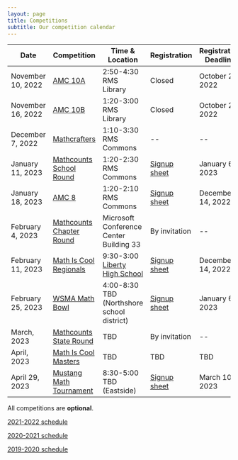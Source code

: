 ```yaml
---
layout: page
title: Competitions
subtitle: Our competition calendar
---
```


| Date                  | Competition		| Time & Location | Registration | Registration Deadline
| -----------           | --------            | --- | ----- | --- |
|November 10, 2022      | [AMC 10A](/amc) | 2:50-4:30 RMS Library | Closed | October 25, 2022
|November 16, 2022      | [AMC 10B](/amc) | 1:20-3:00 RMS Library | Closed | October 25, 2022
|December 7, 2022       | [Mathcrafters](https://www.mathcrafters.com/Play/Watch/1) | 1:10-3:30 RMS Commons | -- | --
|January 11, 2023		| [Mathcounts School Round](/mathcounts) |  1:20-2:30 RMS Commons | [Signup sheet](https://rmsptsa.sharepoint.com/:x:/r/sites/mathclub/_layouts/15/Doc.aspx?sourcedoc=%7B571B3375-9DF4-42A2-B345-8313C7182EEF%7D&file=Competitions%20%26%20Teams.xlsx&action=default&mobileredirect=true) | January 6, 2023
|January 18, 2023       | [AMC 8](/amc) | 1:20-2:10 RMS Commons | [Signup sheet](https://rmsptsa.sharepoint.com/:x:/r/sites/mathclub/_layouts/15/Doc.aspx?sourcedoc=%7B571B3375-9DF4-42A2-B345-8313C7182EEF%7D&file=Competitions%20%26%20Teams.xlsx&action=default&mobileredirect=true) | December 14, 2022
|February 4, 2023         | [Mathcounts Chapter Round](/mathcounts) | Microsoft Conference Center Building 33 | By invitation | --
|February 11, 2023      | [Math Is Cool Regionals](/mathiscool) | 9:30-3:00 [Liberty High School](https://www.google.com/maps/dir//Liberty+High+School,+16655+SE+136th+St,+Renton,+WA+98059) | [Signup sheet](https://rmsptsa.sharepoint.com/:x:/r/sites/mathclub/_layouts/15/Doc.aspx?sourcedoc=%7B571B3375-9DF4-42A2-B345-8313C7182EEF%7D&file=Competitions%20%26%20Teams.xlsx&action=default&mobileredirect=true) | December 14, 2022
|February 25, 2023       | [WSMA Math Bowl](https://www.wastudentmath.org/contests/mathbowl/) | 4:00-8:30 TBD (Northshore school district) | [Signup sheet](https://rmsptsa.sharepoint.com/:x:/r/sites/mathclub/_layouts/15/Doc.aspx?sourcedoc=%7B571B3375-9DF4-42A2-B345-8313C7182EEF%7D&file=Competitions%20%26%20Teams.xlsx&action=default&mobileredirect=true) | January 6, 2023
|March, 2023            | [Mathcounts State Round](/mathcounts)  | TBD | By invitation | --
|April, 2023			| [Math Is Cool Masters](/mathiscool) | TBD | TBD | TBD
|April 29, 2023			| [Mustang Math Tournament](https://mustangmath.com/competitions/mmt-2023) | 8:30-5:00 TBD (Eastside) | [Signup sheet](https://rmsptsa.sharepoint.com/:x:/r/sites/mathclub/_layouts/15/Doc.aspx?sourcedoc=%7B571B3375-9DF4-42A2-B345-8313C7182EEF%7D&file=Competitions%20%26%20Teams.xlsx&action=default&mobileredirect=true) | March 10, 2023

All competitions are **optional**.

[2021-2022 schedule](/competitions-2122.md)

[2020-2021 schedule](/competitions-2021.md)

[2019-2020 schedule](/competitions-1920.md)
